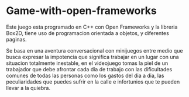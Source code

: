 # Game-with-open-frameworks
Este juego esta programado en C++ con Open Frameworks y la libreria Box2D, tiene uso de programacion orientada a objetos,
y diferentes paginas.

Se basa en una aventura conversacional con minijuegos entre medio que busca expresar la impotencia que significa trabajar
en un lugar con una situacion totalmente inestable, en el videojuego tomas la piel de un trabajador que debe afrontar 
cada dia de trabajo con las dificultades comunes de todas las personas como los gastos del dia a dia, las peculiaridades 
que puedes sufrir en la calle e infortunios que te pueden llevar a la quiebra.
